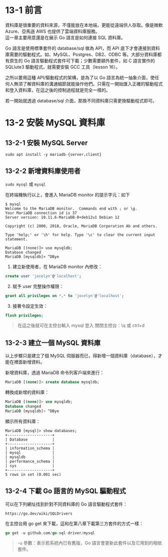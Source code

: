 # 13-1 前言
資料庫是很重要的資料來源，不僅能放在本地端，更能從遠端供人存取。像是微軟 Azure、亞馬遜 AWS 也提供了雲端資料庫服務。  
這一章主要用意還是在展示 Go 語言是如何連接 SQL 資料庫。  

Go 語言是使用標準套件的 database/sql 做為 API，而 API 底下才會連接到資料庫需要的驅動程式。如、MySQL、Postgres、DB2、ODBC 等。大部分資料庫都有原生的 Go 語言驅動程式套件可下載；少數需要額外套件，如 C 語言實作的 SQLlute3 驅動程式，就需要安裝 GCC 工具（lesson 16）。  

之所以要用這種 API/驅動程式的架構，是為了以 Go 語言為統一抽象介面，使任何人無須了解資料庫的溝通細節就能操作他們。只需在一開始匯入正確的驅動程式和登入資料庫，在這之後的控制過程就是完全一樣的。  

若一開始就透過 database/sql 介面，那換不同資料庫只需更換驅動程式即可。


# 13-2 安裝 MySQL 資料庫
## 13-2-1 安裝 MySQL Server
```shell
sudo apt install -y mariadb-{server,client}
```

## 13-2-2 新增資料庫使用者 

`sudo mysql` 或 `mysql`

在終端機執行以上，會進入 MariaDB monitor 的提示字元：如下 
```
$ mysql
Welcome to the MariaDB monitor.  Commands end with ; or \g.
Your MariaDB connection id is 37
Server version: 10.11.6-MariaDB-0+deb12u1 Debian 12

Copyright (c) 2000, 2018, Oracle, MariaDB Corporation Ab and others.

Type 'help;' or '\h' for help. Type '\c' to clear the current input statement.

MariaDB [(none)]> use mysqldb;
Database changed
MariaDB [mysqldb]> ^DBye
```

1. 建立新使用者，在 MariaDB monitor 內修改：
```sql
create user 'jocelyn'@'localhost';
```

2. 賦予 user 完整操作權限：
```sql
grant all privileges on *.* to 'jocelyn'@'localhost';
```

3. 接著令設定生效：
```sql
flush privileges;
```
> 在這之後就可在主控台輸入 mysql 登入
> 關閉主控台：\q 或 ctrl+d

## 13-2-3 建立一個 MySQL 資料庫 
以上步驟只是建立了個 MySQL 伺服器而已，得新增一個資料庫（database），才能在裡面新增資料。

新增資料庫，透過 MariaDB 命令列客戶端來進行：
```sql
MariaDB [(none)]> create database mysqldb;
```

轉換成新增的資料庫：
```sql
MariaDB [(none)]> use mysqldb;
Database changed
MariaDB [mysqldb]> ^DBye
```

顯示所有資料庫：
```
MariaDB [mysql]> show databases;
+--------------------+
| Database           |
+--------------------+
| information_schema |
| mysql              |
| mysqldb            |
| performance_schema |
| sys                |
+--------------------+
5 rows in set (0.001 sec)
```

## 13-2-4 下載 Go 語言的 MySQL 驅動程式
可以在下列網址找到針對不同資料庫的 Go 語言驅動程式套件：
```
https://go.dev/wiki/SQLDrivers
```

在主控台用 go get 來下載，這和在第八章下載第三方套件的方式一樣：
```go
go get -u github.com/go-sql-driver/mysql
```
> -u 參數：表示若系統內已有舊版，Go 語言會更新此套件以及它用到的相依套件。

